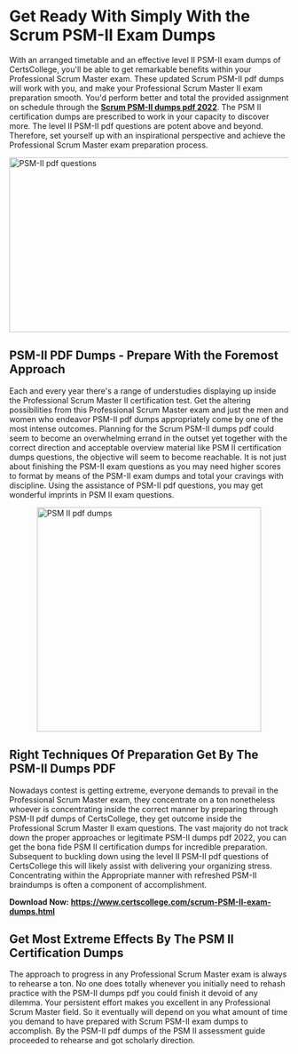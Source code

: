 <h1><strong>Get Ready With Simply With the Scrum PSM-II Exam Dumps&nbsp;</strong></h1>
<p><span style="font-weight: 400;">With an arranged timetable and an effective level II PSM-II exam dumps of CertsCollege, you'll be able to get remarkable benefits within your Professional Scrum Master exam. These updated Scrum PSM-II pdf dumps will work with you, and make your Professional Scrum Master II exam preparation smooth. You'd perform better and total the provided assignment on schedule through the <strong><a href="https://www.certscollege.com/scrum-PSM-II-exam-dumps.html">Scrum PSM-II dumps pdf 2022</a></strong>. The PSM II certification dumps are prescribed to work in your capacity to discover more. The level II PSM-II pdf questions are potent above and beyond. Therefore, set yourself up with an inspirational perspective and achieve the Professional Scrum Master exam preparation process.&nbsp;</span></p>
<p><span style="font-weight: 400;"><img style="display: block; margin-left: auto; margin-right: auto;" src="https://i.ibb.co/CPDK3ps/Yellow-and-Blue-Initiative-Blog-Banner.png" alt="PSM-II pdf questions" width="559" height="315" /></span></p>
<h2><strong>PSM-II PDF Dumps - Prepare With the Foremost Approach</strong></h2>
<p><span style="font-weight: 400;">Each and every year there's a range of understudies displaying up inside the Professional Scrum Master II certification test. Get the altering possibilities from this Professional Scrum Master exam and just the men and women who endeavor PSM-II pdf dumps appropriately come by one of the most intense outcomes. Planning for the Scrum PSM-II dumps pdf could seem to become an overwhelming errand in the outset yet together with the correct direction and acceptable overview material like PSM II certification dumps questions, the objective will seem to become reachable. It is not just about finishing the PSM-II exam questions as you may need higher scores to format by means of the PSM-II exam dumps and total your cravings with discipline. Using the assistance of PSM-II pdf questions, you may get wonderful imprints in PSM II exam questions.</span></p>
<p><span style="font-weight: 400;"><a href="https://tinyurl.com/y8y8apwc"><img style="display: block; margin-left: auto; margin-right: auto;" src="https://i.ibb.co/9tMrhdY/Teacher-Appreciation-Invitation.png" alt="PSM II pdf dumps " width="404" height="404" /></a></span></p>
<h2><strong>Right Techniques Of Preparation Get By The PSM-II Dumps PDF</strong></h2>
<p><span style="font-weight: 400;">Nowadays contest is getting extreme, everyone demands to prevail in the Professional Scrum Master exam, they concentrate on a ton nonetheless whoever is concentrating inside the correct manner by preparing through PSM-II pdf dumps of CertsCollege, they get outcome inside the Professional Scrum Master II exam questions. The vast majority do not track down the proper approaches or legitimate PSM-II dumps pdf 2022, you can get the bona fide PSM II certification dumps for incredible preparation. Subsequent to buckling down using the level II PSM-II pdf questions of CertsCollege this will likely assist with delivering your organizing stress. Concentrating within the Appropriate manner with refreshed PSM-II braindumps is often a component of accomplishment.</span></p>
<p><span style="font-weight: 400;"><strong>Download Now: <a href="https://www.certscollege.com/scrum-PSM-II-exam-dumps.html">https://www.certscollege.com/scrum-PSM-II-exam-dumps.html</a></strong></span></p>
<h2><strong>Get Most Extreme Effects By The PSM II Certification Dumps</strong></h2>
<p><span style="font-weight: 400;">The approach to progress in any Professional Scrum Master exam is always to rehearse a ton. No one does totally whenever you initially need to rehash practice with the PSM-II dumps pdf you could finish it devoid of any dilemma. Your persistent effort makes you excellent in any Professional Scrum Master field. So it eventually will depend on you what amount of time you demand to have prepared with Scrum PSM-II exam dumps to accomplish. By the PSM-II pdf dumps of the PSM II assessment guide proceeded to rehearse and got scholarly direction.</span></p>
